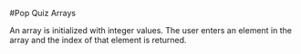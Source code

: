 #Pop Quiz Arrays

An array is initialized with integer values. The user enters an element in the array and the index of that element is returned. 